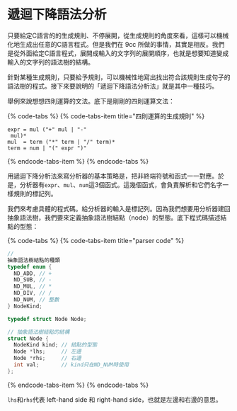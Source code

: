 # 遞迴下降語法分析

只要給定C語言的的生成規則、不停展開，從生成規則的角度來看，這樣可以機械化地生成出任意的C語言程式。但是我們在 9cc 所做的事情，其實是相反。我們是從外面給定C語言程式，展開成輸入的文字列的展開順序，也就是想要知道變成輸入的文字列的語法樹的結構。

針對某種生成規則，只要給予規則，可以機械性地寫出找出符合該規則生成句子的語法樹的程式。接下來要說明的「遞迴下降語法分析法」就是其中一種技巧。

舉例來說想想四則運算的文法。底下是剛剛的四則運算文法：

{% code-tabs %}
{% code-tabs-item title="四則運算的生成規則" %}
```text
expr = mul ("+" mul | "-" mul)*
mul  = term ("*" term | "/" term)*
term = num | "(" expr ")"
```
{% endcode-tabs-item %}
{% endcode-tabs %}

用遞迴下降分析法來寫分析器的基本策略是，把非終端符號和函式一一對應。於是，分析器有`expr`、`mul`、`num`這3個函式。這幾個函式，會負責解析和它們名字一樣規則的標記列。

我們來考慮具體的程式碼。給分析器的輸入是標記列。因為我們想要用分析器建回抽象語法樹，我們要來定義抽象語法樹結點（node）的型態。底下程式碼描述結點的型態：

{% code-tabs %}
{% code-tabs-item title="parser code" %}
```c
// 抽象語法樹結點的種類
typedef enum {
  ND_ADD, // +
  ND_SUB, // -
  ND_MUL, // *
  ND_DIV, // /
  ND_NUM, // 整數
} NodeKind;

typedef struct Node Node;

// 抽象語法樹結點的結構
struct Node {
  NodeKind kind; // 結點的型態
  Node *lhs;     // 左邊
  Node *rhs;     // 右邊
  int val;       // kind只在ND_NUM時使用
};
```
{% endcode-tabs-item %}
{% endcode-tabs %}

`lhs`和`rhs`代表 left-hand side 和 right-hand side，也就是左邊和右邊的意思。



